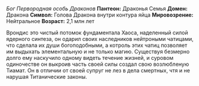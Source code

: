 *Бог Первородная особь Драконов*
**Пантеон:** Драконья Семья
**Домен:** Дракона
**Символ:** Голова Дракона внутри контура яйца
**Мировозрение:** Нейтральное
**Возраст:** 2,1 млн лет

Врондис это чистый потомок фундаментала Хаоса, наделенный силой ядерного синтеза, он одарил своих наследников нейтроными чатицами, что сделала их души богоподобными, а котроль этих чатиц позволяет им выдыхать элементальную и не только магию. Существуя безмерно долго ему наскучило одному видеть течение жизней, и суровом одиночестве он выкроив часть своей силы создал свою возлюбленую Тиамат. Он в отличии от своей супруг не лез в дела смертных, чтя и не нарушая Титанические законы.